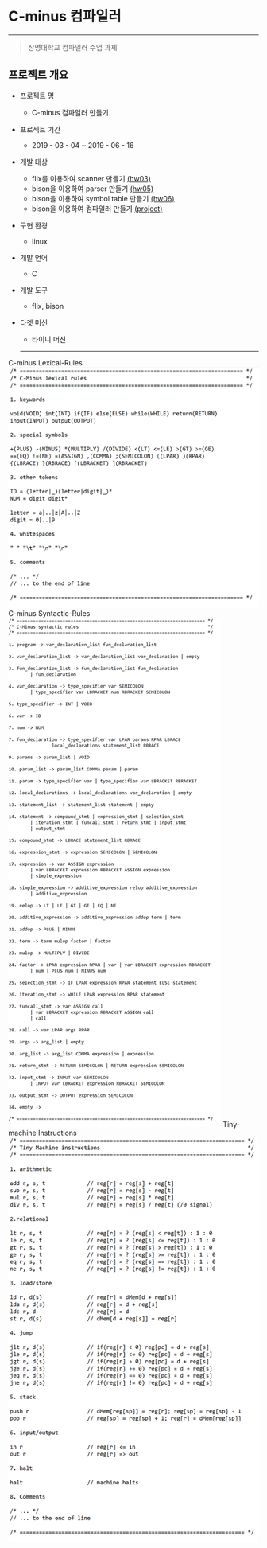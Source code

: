 # C-minus 컴파일러
----------------------------------------
> 상명대학교 컴파일러 수업 과제

## 프로젝트 개요

- 프로젝트 명
  * C-minus 컴파일러 만들기

- 프로젝트 기간
  * 2019 - 03 - 04 ~ 2019 - 06 - 16  

- 개발 대상
  * flix를 이용하여 scanner 만들기 [(hw03)](https://github.com/ckdgus0505/C-Minus-Compier/tree/master/hw03)
  * bison을 이용하여 parser 만들기 [(hw05)](https://github.com/ckdgus0505/C-Minus-Compier/tree/master/hw05)
  * bison을 이용하여 symbol table 만들기 [(hw06)](https://github.com/ckdgus0505/C-Minus-Compier/tree/master/hw06)
  * bison을 이용하여 컴파일러 만들기 [(project)](https://github.com/ckdgus0505/C-Minus-Compier/tree/master/project)

- 구현 환경
  * linux

- 개발 언어
  * C

- 개발 도구
  * flix, bison
  
- 타겟 머신
  * 타이니 머신
  -------------------------------------

C-minus Lexical-Rules
![01-Lexical_Rules.png](./01-Lexical_Rules.png)
C-minus Syntactic-Rules
![02-Syntactic-Rules.png](./02-Syntactic-Rules.png)
Tiny-machine Instructions
![03-Machine-Instructions.png](./03-Machine-Instructions.png)